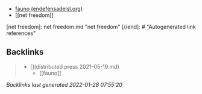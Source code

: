 - [fauno (endefensadelsl.org)](https://fauno.endefensadelsl.org/en/)
- [[net freedom]]

[//begin]: # "Autogenerated link references for markdown compatibility"
[net freedom]: net freedom.md "net freedom"
[//end]: # "Autogenerated link references"

## Backlinks

> - [](distributed press 2021-05-19.md)
>   - [[fauno]]

_Backlinks last generated 2022-01-28 07:55:20_
